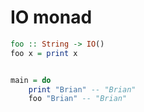# IO monad

```haskell
foo :: String -> IO() 
foo x = print x


main = do
    print "Brian" -- "Brian"
    foo "Brian" -- "Brian"
    
```
